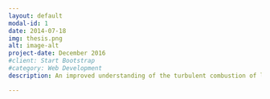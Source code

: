 ```yaml
---
layout: default
modal-id: 1
date: 2014-07-18
img: thesis.png
alt: image-alt
project-date: December 2016
#client: Start Bootstrap
#category: Web Development
description: An improved understanding of the turbulent combustion of large-hydrocarbon fuels used in transportation technologies is currently needed. This is motivated by the significance of the turbulent flame speeds in evaluating combustion models, and the ubiquity of large-hydrocarbon fuels. In my thesis I investigate the effects of local turbulent fluctuation on global combustion phenomenon such as the turbulent flame speed for these large-hydrocarbon fuels.\n <a href="http://hdl.handle.net/1957/60072">_**Access Full Text Here**_</a>

---
```

